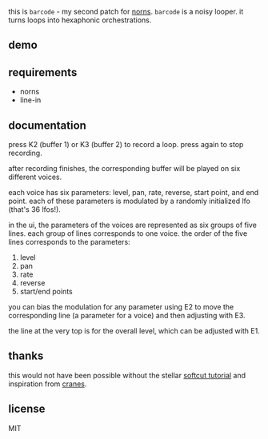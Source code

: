 this is `barcode` - my second patch for [norns](https://monome.org/docs/norns/). `barcode` is a noisy looper. it turns loops into hexaphonic orchestrations.

## demo

## requirements

- norns
- line-in

## documentation

press K2 (buffer 1) or K3 (buffer 2) to record a loop. press again to stop recording.

after recording finishes, the corresponding buffer will be played on six different voices. 

each voice has six parameters: level, pan, rate, reverse, start point, and end point. each of these parameters is modulated by a randomly initialized lfo (that's 36 lfos!). 

in the ui, the parameters of the voices are represented as six groups of five lines. each group of lines corresponds to one voice. the order of the five lines corresponds to the parameters:

1. level
2. pan 
3. rate
4. reverse
5. start/end points

you can bias the modulation for any parameter using E2 to move the corresponding line (a parameter for a voice) and then adjusting with E3.

the line at the very top is for the overall level, which can be adjusted with E1.

## thanks

this would not have been possible without the stellar [softcut tutorial](https://monome.org/docs/norns/softcut/) and inspiration from [cranes](https://llllllll.co/t/cranes). 

## license

MIT


